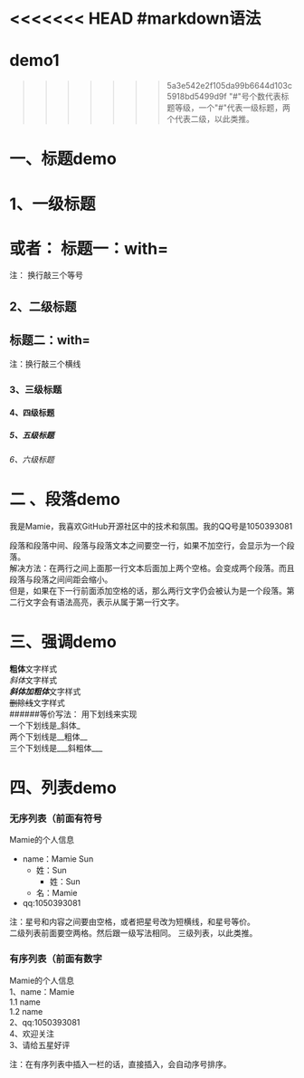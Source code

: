 <<<<<<< HEAD
#markdown语法
=======
# demo1
>>>>>>> 5a3e542e2f105da99b6644d103c5918bd5499d9f
"#"号个数代表标题等级，一个"#"代表一级标题，两个代表二级，以此类推。

# 一、标题demo

# 1、一级标题   
或者：  标题一：with=
===         
注： 换行敲三个等号
## 2、二级标题

标题二：with=
---
注：换行敲三个横线
### 3、三级标题
#### 4、四级标题
##### 5、五级标题
###### 6、六级标题


# 二 、段落demo

我是Mamie，我喜欢GitHub开源社区中的技术和氛围。我的QQ号是1050393081

段落和段落中间、段落与段落文本之间要空一行，如果不加空行，会显示为一个段落。  
解决方法：在两行之间上面那一行文本后面加上两个空格。会变成两个段落。而且段落与段落之间间距会缩小。  
但是，如果在下一行前面添加空格的话，那么两行文字仍会被认为是一个段落。第二行文字会有语法高亮，表示从属于第一行文字。

# 三、强调demo

**粗体**文字样式  
*斜体*文字样式  
***斜体加粗体***文字样式  
~~删除线~~文字样式  
######等价写法：  用下划线来实现  
一个下划线是_斜体_  
两个下划线是__粗体__  
三个下划线是___斜粗体___


# 四、列表demo

### 无序列表（前面有符号
Mamie的个人信息
* name：Mamie Sun
  * 姓：Sun
    * 姓：Sun
  * 名：Mamie
* qq:1050393081

注：星号和内容之间要由空格，或者把星号改为短横线，和星号等价。  
二级列表前面要空两格。然后跟一级写法相同。
三级列表，以此类推。


### 有序列表（前面有数字
 
Mamie的个人信息  
1、name：Mamie  
  1.1 name  
  1.2 name  
2、qq:1050393081  
4、欢迎关注  
3、请给五星好评  

注：在有序列表中插入一栏的话，直接插入，会自动序号排序。
